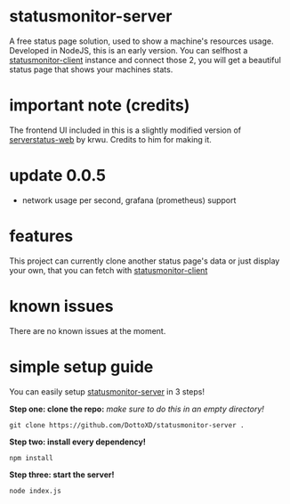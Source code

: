 # statusmonitor-server
A free status page solution, used to show a machine's resources usage. Developed in NodeJS, this is an early version.
You can selfhost a [statusmonitor-client](https://github.com/DottoXD/statusmonitor-client) instance and connect those 2, you will get a beautiful status page that shows your machines stats.

# important note (credits)
The frontend UI included in this is a slightly modified version of [serverstatus-web](https://github.com/krwu/ServerStatus-web) by krwu. Credits to him for making it.

# update 0.0.5
+ network usage per second, grafana (prometheus) support

# features
This project can currently clone another status page's data or just display your own, that you can fetch with [statusmonitor-client](https://github.com/DottoXD/statusmonitor-client)

# known issues
There are no known issues at the moment.

# simple setup guide
You can easily setup [statusmonitor-server](https://github.com/DottoXD/statusmonitor-server) in 3 steps!

**Step one: clone the repo:**
*make sure to do this in an empty directory!*
```
git clone https://github.com/DottoXD/statusmonitor-server .
```

**Step two: install every dependency!**
```
npm install
```

**Step three: start the server!**
```
node index.js
```
